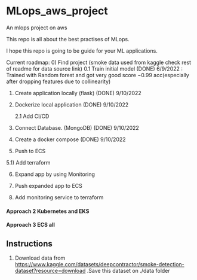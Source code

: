 # MLops_aws_project
An mlops project on aws

This repo is all about the best practises of MLops.

I hope this repo is going to be guide for your ML applications.

Current roadmap:
0) Find project (smoke data used from kaggle check rest of readme for data source link)
  0.1 Train initial model (DONE) 6/9/2022 : Trained with Random forest and got very good score ~0.99 acc(especially after dropping features due to collinearity) 

1) Create application locally (flask) (DONE) 9/10/2022

2) Dockerize local application (DONE) 9/10/2022

    2.1 Add CI/CD

3) Connect Database. (MongoDB) (DONE) 9/10/2022

4) Create a docker compose (DONE) 9/10/2022

5) Push to ECS

  5.1) Add terraform

6) Expand app by using Monitoring

7) Push expanded app to ECS

8) Add monitoring service to terraform


#### Approach 2 Kubernetes and EKS

#### Approach 3 ECS all


## Instructions

1) Download data from https://www.kaggle.com/datasets/deepcontractor/smoke-detection-dataset?resource=download .Save this dataset on ./data folder
